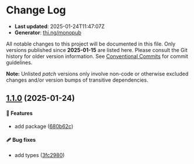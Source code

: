 # Change Log

- **Last updated**: 2025-01-24T11:47:07Z
- **Generator**: [thi.ng/monopub](https://thi.ng/monopub)

All notable changes to this project will be documented in this file.
Only versions published since **2025-01-15** are listed here.
Please consult the Git history for older version information.
See [Conventional Commits](https://conventionalcommits.org/) for commit guidelines.

**Note:** Unlisted _patch_ versions only involve non-code or otherwise excluded changes
and/or version bumps of transitive dependencies.

## [1.1.0](https://github.com/jackdbd/rapido/tree/@jackdbd/fastify-token-endpoint@1.1.0) (2025-01-24)

#### 🚀 Features

- add package ([680b62c](https://github.com/jackdbd/rapido/commit/680b62c))

#### 🩹 Bug fixes

- add types ([3fc2980](https://github.com/jackdbd/rapido/commit/3fc2980))
